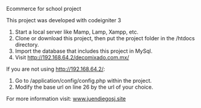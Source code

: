 Ecommerce for school project

This project was developed with codeigniter 3

1. Start a local server like Mamp, Lamp, Xampp, etc.
2. Clone or download this project, then put the project folder in the /htdocs directory.
3. Import the database that includes this project in MySql.
4. Visit http://192.168.64.2/decomixado.com.mx/

If you are not using http://192.168.64.2/:

1. Go to /application/config/config.php within the project.
2. Modify the base url on line 26 by the url of your choice.

For more information visit: www.juendiegosj.site
